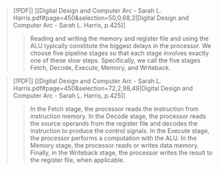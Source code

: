 > [!PDF|] [[Digital Design and Computer Arc - Sarah L. Harris.pdf#page=450&selection=50,0,68,2|Digital Design and Computer Arc - Sarah L. Harris, p.425]]
> > Reading and writing the memory and register file and using the ALU typically constitute the biggest delays in the processor. We choose five pipeline stages so that each stage involves exactly one of these slow steps. Specifically, we call the five stages Fetch, Decode, Execute, Memory, and Writeback. 

> [!PDF|] [[Digital Design and Computer Arc - Sarah L. Harris.pdf#page=450&selection=72,2,98,49|Digital Design and Computer Arc - Sarah L. Harris, p.425]]
> > In the Fetch stage, the processor reads the instruction from instruction memory. In the Decode stage, the processor reads the source operands from the register file and decodes the instruction to produce the control signals. In the Execute stage, the processor performs a computation with the ALU. In the Memory stage, the processor reads or writes data memory. Finally, in the Writeback stage, the processor writes the result to the register file, when applicable.


